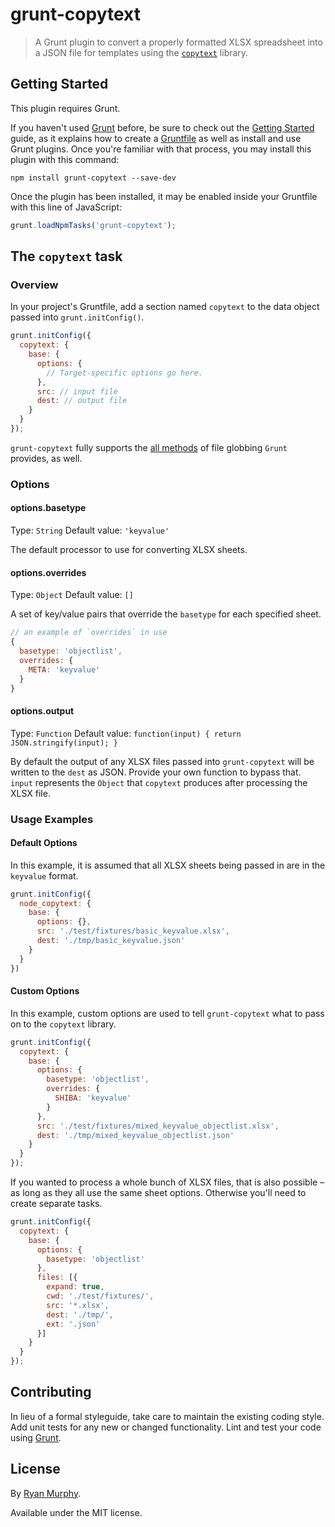 # grunt-copytext

> A Grunt plugin to convert a properly formatted XLSX spreadsheet into a JSON file for templates using the [`copytext`](https://github.com/rdmurphy/node-copytext) library.

## Getting Started
This plugin requires Grunt.

If you haven't used [Grunt](http://gruntjs.com/) before, be sure to check out the [Getting Started](http://gruntjs.com/getting-started) guide, as it explains how to create a [Gruntfile](http://gruntjs.com/sample-gruntfile) as well as install and use Grunt plugins. Once you're familiar with that process, you may install this plugin with this command:

```shell
npm install grunt-copytext --save-dev
```

Once the plugin has been installed, it may be enabled inside your Gruntfile with this line of JavaScript:

```js
grunt.loadNpmTasks('grunt-copytext');
```

## The `copytext` task

### Overview
In your project's Gruntfile, add a section named `copytext` to the data object passed into `grunt.initConfig()`.

```js
grunt.initConfig({
  copytext: {
    base: {
      options: {
        // Target-specific options go here.
      },
      src: // input file
      dest: // output file
    }
  }
});
```

`grunt-copytext` fully supports the [all methods](http://gruntjs.com/configuring-tasks#files) of file globbing `Grunt` provides, as well.

### Options

#### options.basetype
Type: `String`
Default value: `'keyvalue'`

The default processor to use for converting XLSX sheets.

#### options.overrides
Type: `Object`
Default value: `[]`

A set of key/value pairs that override the `basetype` for each specified sheet.

```js
// an example of `overrides` in use
{
  basetype: 'objectlist',
  overrides: {
    META: 'keyvalue'
  }
}
```

#### options.output
Type: `Function`
Default value: `function(input) { return JSON.stringify(input); }`

By default the output of any XLSX files passed into `grunt-copytext` will be written to the `dest` as JSON. Provide your own function to bypass that. `input` represents the `Object` that `copytext` produces after processing the XLSX file.

### Usage Examples

#### Default Options
In this example, it is assumed that all XLSX sheets being passed in are in the `keyvalue` format.

```js
grunt.initConfig({
  node_copytext: {
    base: {
      options: {},
      src: './test/fixtures/basic_keyvalue.xlsx',
      dest: './tmp/basic_keyvalue.json'
    }
  }
})
```

#### Custom Options
In this example, custom options are used to tell `grunt-copytext` what to pass on to the `copytext` library.

```js
grunt.initConfig({
  copytext: {
    base: {
      options: {
        basetype: 'objectlist',
        overrides: {
          SHIBA: 'keyvalue'
        }
      },
      src: './test/fixtures/mixed_keyvalue_objectlist.xlsx',
      dest: './tmp/mixed_keyvalue_objectlist.json'
    }
  }
});
```

If you wanted to process a whole bunch of XLSX files, that is also possible – as long as they all use the same sheet options. Otherwise you'll need to create separate tasks.

```js
grunt.initConfig({
  copytext: {
    base: {
      options: {
        basetype: 'objectlist'
      },
      files: [{
        expand: true,
        cwd: './test/fixtures/',
        src: '*.xlsx',
        dest: './tmp/',
        ext: '.json'
      }]
    }
  }
});
```

## Contributing
In lieu of a formal styleguide, take care to maintain the existing coding style. Add unit tests for any new or changed functionality. Lint and test your code using [Grunt](http://gruntjs.com/).

## License
By [Ryan Murphy](https://twitter.com/rdmurphy).

Available under the MIT license.
